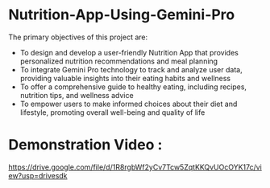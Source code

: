 # Nutrition-App-Using-Gemini-Pro

The primary objectives of this project are:
- To design and develop a user-friendly Nutrition App that provides personalized nutrition recommendations and meal planning
- To integrate Gemini Pro technology to track and analyze user data, providing valuable insights into their eating habits and wellness
- To offer a comprehensive guide to healthy eating, including recipes, nutrition tips, and wellness advice
- To empower users to make informed choices about their diet and lifestyle, promoting overall well-being and quality of life

# Demonstration Video :  
https://drive.google.com/file/d/1R8rgbWf2yCv7Tcw5ZqtKKQvUOcOYK17c/view?usp=drivesdk
